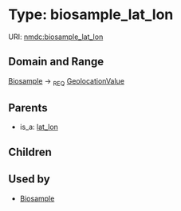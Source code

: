 
# Type: biosample_lat_lon




URI: [nmdc:biosample_lat_lon](https://microbiomedata/meta/biosample_lat_lon)


## Domain and Range

[Biosample](Biosample.md) ->  <sub>REQ</sub> [GeolocationValue](GeolocationValue.md)

## Parents

 *  is_a: [lat_lon](lat_lon.md)

## Children


## Used by

 * [Biosample](Biosample.md)

